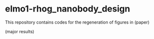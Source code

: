 # elmo1-rhog_nanobody_design

This repository contains codes for the regeneration of figures in (paper)

(major results)
